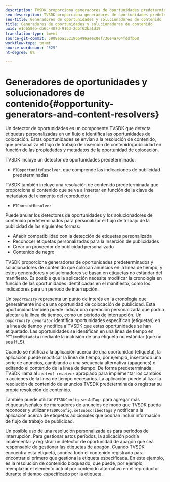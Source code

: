 ```yaml
---
description: TVSDK proporciona generadores de oportunidades predeterminados y solucionadores de contenido que colocan anuncios en la línea de tiempo, y estos generadores y solucionadores se basan en etiquetas no estándar del manifiesto. Es posible que la aplicación necesite modificar la cronología en función de las oportunidades identificadas en el manifiesto, como los indicadores para un período de interrupción.
seo-description: TVSDK proporciona generadores de oportunidades predeterminados y solucionadores de contenido que colocan anuncios en la línea de tiempo, y estos generadores y solucionadores se basan en etiquetas no estándar del manifiesto. Es posible que la aplicación necesite modificar la cronología en función de las oportunidades identificadas en el manifiesto, como los indicadores para un período de interrupción.
seo-title: Generadores de oportunidades y solucionadores de contenido
title: Generadores de oportunidades y solucionadores de contenido
uuid: e1d658eb-cb6c-407d-9163-2dbf62ba1d19
translation-type: tm+mt
source-git-commit: 5908e5a3521966496aeec0ef730e4a704fddfb68
workflow-type: tm+mt
source-wordcount: '529'
ht-degree: 0%

---
```



# Generadores de oportunidades y solucionadores de contenido{#opportunity-generators-and-content-resolvers}

Un detector de oportunidades es un componente TVSDK que detecta etiquetas personalizadas en un flujo e identifica las oportunidades de colocación. Estas oportunidades se envían a la resolución de contenido, que personaliza el flujo de trabajo de inserción de contenido/publicidad en función de las propiedades y metadatos de la oportunidad de colocación.

TVSDK incluye un detector de oportunidades predeterminado:

* `PTOpportunityResolver`, que comprende las indicaciones de publicidad predeterminadas

TVSDK también incluye una resolución de contenido predeterminada que proporciona el contenido que se va a insertar en función de la clave de metadatos del elemento del reproductor:

* `PTContentResolver`

Puede anular los detectores de oportunidades y los solucionadores de contenido predeterminados para personalizar el flujo de trabajo de la publicidad de las siguientes formas:

* Añadir compatibilidad con la detección de etiquetas personalizada
* Reconocer etiquetas personalizadas para la inserción de publicidades
* Crear un proveedor de publicidad personalizado
* Contenido de negro

TVSDK proporciona generadores de oportunidades predeterminados y solucionadores de contenido que colocan anuncios en la línea de tiempo, y estos generadores y solucionadores se basan en etiquetas no estándar del manifiesto. Es posible que la aplicación necesite modificar la cronología en función de las oportunidades identificadas en el manifiesto, como los indicadores para un período de interrupción.

Un *`opportunity`* representa un punto de interés en la cronología que generalmente indica una oportunidad de colocación de publicidad. Esta oportunidad también puede indicar una operación personalizada que podría afectar a la línea de tiempo, como un período de interrupción. Un *`opportunity generator`* identifica oportunidades específicas (etiquetas) en la línea de tiempo y notifica a TVSDK que estas oportunidades se han etiquetado. Las oportunidades se identifican en una línea de tiempo en `PTTimedMetadata` mediante la inclusión de una etiqueta no estándar (que no sea HLS).

Cuando se notifica a la aplicación acerca de una oportunidad (etiqueta), la aplicación puede modificar la línea de tiempo, por ejemplo, insertando una serie de anuncios, cambiando a una secuencia alternativa (apagones) o editando el contenido de la línea de tiempo. De forma predeterminada, TVSDK llama al *`content resolver`* apropiado para implementar los cambios o acciones de la línea de tiempo necesarios. La aplicación puede utilizar la resolución de contenido de anuncios TVSDK predeterminada o registrar su propia resolución de contenido.

También puede utilizar `PTSDKConfig.setAdTags` para agregar más etiquetas/señales de marcadores de anuncios de modo que TVSDK pueda reconocer y utilizar `PTSDKConfig.setSubscribedTags` y notificar a la aplicación acerca de etiquetas adicionales que podrían incluir información de flujo de trabajo de publicidad.

Un posible uso de una resolución personalizada es para períodos de interrupción. Para gestionar estos períodos, la aplicación podría implementar y registrar un detector de oportunidad de apagón que sea responsable de gestionar las etiquetas de apagón. Cuando TVSDK encuentra esta etiqueta, sondea todo el contenido registrado para encontrar el primero que gestiona la etiqueta especificada. En este ejemplo, es la resolución de contenido bloqueado, que puede, por ejemplo, reemplazar el elemento actual por contenido alternativo en el reproductor durante el tiempo especificado por la etiqueta.
